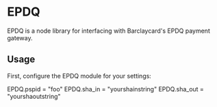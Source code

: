 # EPDQ

EPDQ is a node library for interfacing with Barclaycard's EPDQ payment gateway.

## Usage

First, configure the EPDQ module for your settings:

EPDQ.pspid    = "foo"
EPDQ.sha_in   = "yourshainstring"
EPDQ.sha_out  = "yourshaoutstring"
